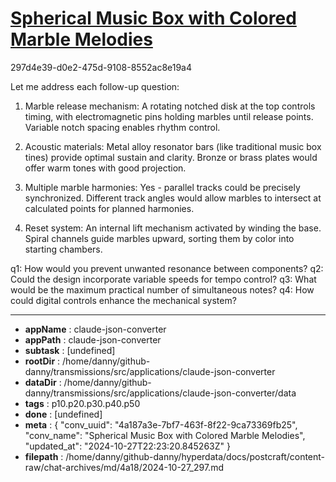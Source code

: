 # [Spherical Music Box with Colored Marble Melodies](https://claude.ai/chat/4a187a3e-7bf7-463f-8f22-9ca73369fb25)

297d4e39-d0e2-475d-9108-8552ac8e19a4

 Let me address each follow-up question:

1. Marble release mechanism:
A rotating notched disk at the top controls timing, with electromagnetic pins holding marbles until release points. Variable notch spacing enables rhythm control.

2. Acoustic materials:
Metal alloy resonator bars (like traditional music box tines) provide optimal sustain and clarity. Bronze or brass plates would offer warm tones with good projection.

3. Multiple marble harmonies:
Yes - parallel tracks could be precisely synchronized. Different track angles would allow marbles to intersect at calculated points for planned harmonies.

4. Reset system:
An internal lift mechanism activated by winding the base. Spiral channels guide marbles upward, sorting them by color into starting chambers.

q1: How would you prevent unwanted resonance between components?
q2: Could the design incorporate variable speeds for tempo control?
q3: What would be the maximum practical number of simultaneous notes?
q4: How could digital controls enhance the mechanical system?

---

* **appName** : claude-json-converter
* **appPath** : claude-json-converter
* **subtask** : [undefined]
* **rootDir** : /home/danny/github-danny/transmissions/src/applications/claude-json-converter
* **dataDir** : /home/danny/github-danny/transmissions/src/applications/claude-json-converter/data
* **tags** : p10.p20.p30.p40.p50
* **done** : [undefined]
* **meta** : {
  "conv_uuid": "4a187a3e-7bf7-463f-8f22-9ca73369fb25",
  "conv_name": "Spherical Music Box with Colored Marble Melodies",
  "updated_at": "2024-10-27T22:23:20.845263Z"
}
* **filepath** : /home/danny/github-danny/hyperdata/docs/postcraft/content-raw/chat-archives/md/4a18/2024-10-27_297.md